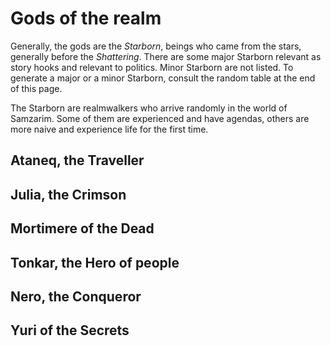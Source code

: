 # Gods of the realm
Generally, the gods are the *Starborn*, beings who came from the stars, generally before the *Shattering*. There are some major Starborn relevant as story hooks and relevant to politics. Minor Starborn are not listed. To generate a major or a minor Starborn, consult the random table at the end of this page.

The Starborn are realmwalkers who arrive randomly in the world of Samzarim. Some of them are experienced and have agendas, others are more naive and experience life for the first time.

## Ataneq, the Traveller

## Julia, the Crimson

## Mortimere of the Dead

## Tonkar, the Hero of people

## Nero, the Conqueror

## Yuri of the Secrets

## 